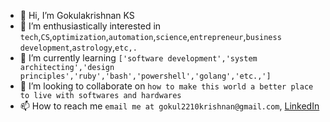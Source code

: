 - 👋 Hi, I’m Gokulakrishnan KS
- 👀 I’m enthusiastically interested in `tech`,`CS`,`optimization`,`automation`,`science`,`entrepreneur`,`business development`,`astrology`,`etc,.`
- 🌱 I’m currently learning `['software development','system architecting','design principles','ruby','bash','powershell','golang','etc.,']`
- 💞️ I’m looking to collaborate on `how to make this world a better place to live with softwares and hardwares`
- 📫 How to reach me `email me at gokul2210krishnan@gmail.com`, [LinkedIn](https://www.linkedin.com/in/gokulakrishnan-k-s)

<!---
gokul2210krishnan/gokul2210krishnan is a ✨ special ✨ repository because its `README.md` (this file) appears on your GitHub profile.
You can click the Preview link to take a look at your changes.
--->

